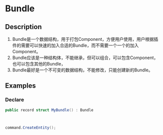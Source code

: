 ﻿# Bundle
## Description
1. Bundle是一个数据结构，用于打包Component，方便用户使用，用户根据插件的需要可以快速的加入合适的Bundle，而不需要一个一个的加入Component。
2. Bundle应该是一种结构体，不能继承，但可以组合，可以包含Component，也可以包含其他的Bundle，
3. Bundle最好是一个不可变的数据结构，不能修改，只能创建新的Bundle。
## Examples
### Declare
```csharp
public record struct MyBundle() : Bundle
```
```csharp


command.CreateEntity();
```